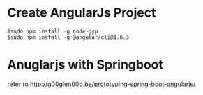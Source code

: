 Create AngularJs Project
=========================
```
$sudo npm install -g node-gyp
$sudo npm install -g @angular/cli@1.6.3
```

Anuglarjs with Springboot
=========================
refer to <http://g00glen00b.be/prototyping-spring-boot-angularjs/>